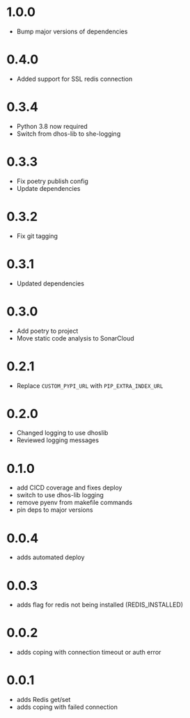 1.0.0
=====
- Bump major versions of dependencies

0.4.0
=====

- Added support for SSL redis connection 

0.3.4
=====

- Python 3.8 now required
- Switch from dhos-lib to she-logging

0.3.3
=====

- Fix poetry publish config
- Update dependencies

0.3.2
=====

- Fix git tagging

0.3.1
=====

- Updated dependencies

0.3.0
=====

- Add poetry to project
- Move static code analysis to SonarCloud

0.2.1
=====

- Replace `CUSTOM_PYPI_URL` with `PIP_EXTRA_INDEX_URL`

0.2.0
=====

- Changed logging to use dhoslib
- Reviewed logging messages

0.1.0
=====

- add CICD coverage and fixes deploy
- switch to use dhos-lib logging
- remove pyenv from makefile commands
- pin deps to major versions

0.0.4
=====

- adds automated deploy

0.0.3
=====

- adds flag for redis not being installed (REDIS_INSTALLED)

0.0.2
=====

- adds coping with connection timeout or auth error

0.0.1
=====

- adds Redis get/set
- adds coping with failed connection
